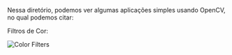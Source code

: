 Nessa diretório, podemos ver algumas aplicações simples usando OpenCV, no qual podemos citar:

Filtros de Cor:

![Color Filters](https://github.com/user-attachments/assets/d5c78717-3385-4063-a9db-21ef070fd716)
